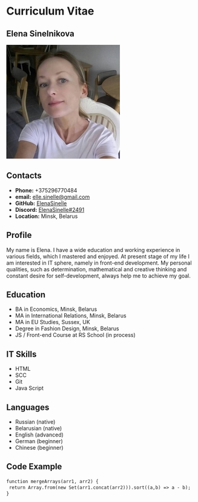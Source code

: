 # Curriculum Vitae 

## Elena Sinelnikova

![photo](assets/img/photo.jpg)

## Contacts

- **Phone:** +375296770484
- **email:** elle.sinelle@gmail.com
- **GitHub:** [ElenaSinelle](https://github.com/ElenaSinelle)
- **Discord:** [ElenaSinelle#2491](https://discord.com/channels/@ElenaSinelle#2491)
- **Location:** Minsk, Belarus

## Profile

My name is Elena. I have a wide education and working experience in various fields, which I mastered and enjoyed. At present stage of my life I am interested in IT sphere, namely in front-end development. My personal qualities, such as determination, mathematical and creative thinking and constant desire for self-development, always help me to achieve my goal.

## Education

- BA in Economics, Minsk, Belarus
- MA in International Relations, Minsk, Belarus
- MA in EU Studies, Sussex, UK
- Degree in Fashion Design, Minsk, Belarus
- JS / Front-end Course at RS School (in process)

## IT Skills

- HTML
- SCC
- Git
- Java Script

## Languages

- Russian (native)
- Belarusian (native)
- English (advanced)
- German (beginner)
- Chinese (beginner)

## Code Example

```
function mergeArrays(arr1, arr2) {
 return Array.from(new Set(arr1.concat(arr2))).sort((a,b) => a - b); 
}
```